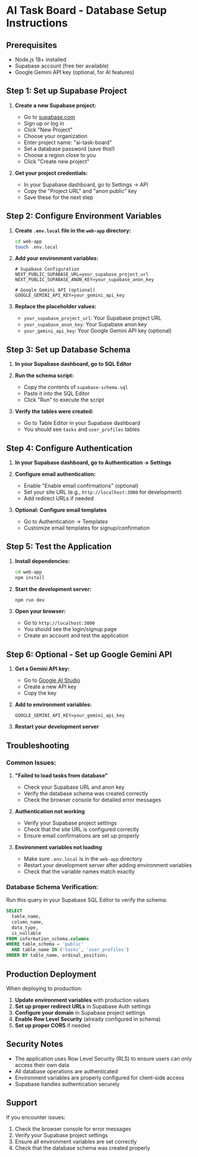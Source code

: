 # AI Task Board - Database Setup Instructions

## Prerequisites
- Node.js 18+ installed
- Supabase account (free tier available)
- Google Gemini API key (optional, for AI features)

## Step 1: Set up Supabase Project

1. **Create a new Supabase project:**
   - Go to [supabase.com](https://supabase.com)
   - Sign up or log in
   - Click "New Project"
   - Choose your organization
   - Enter project name: "ai-task-board"
   - Set a database password (save this!)
   - Choose a region close to you
   - Click "Create new project"

2. **Get your project credentials:**
   - In your Supabase dashboard, go to Settings → API
   - Copy the "Project URL" and "anon public" key
   - Save these for the next step

## Step 2: Configure Environment Variables

1. **Create `.env.local` file in the `web-app` directory:**
   ```bash
   cd web-app
   touch .env.local
   ```

2. **Add your environment variables:**
   ```env
   # Supabase Configuration
   NEXT_PUBLIC_SUPABASE_URL=your_supabase_project_url
   NEXT_PUBLIC_SUPABASE_ANON_KEY=your_supabase_anon_key

   # Google Gemini API (optional)
   GOOGLE_GEMINI_API_KEY=your_gemini_api_key
   ```

3. **Replace the placeholder values:**
   - `your_supabase_project_url`: Your Supabase project URL
   - `your_supabase_anon_key`: Your Supabase anon key
   - `your_gemini_api_key`: Your Google Gemini API key (optional)

## Step 3: Set up Database Schema

1. **In your Supabase dashboard, go to SQL Editor**

2. **Run the schema script:**
   - Copy the contents of `supabase-schema.sql`
   - Paste it into the SQL Editor
   - Click "Run" to execute the script

3. **Verify the tables were created:**
   - Go to Table Editor in your Supabase dashboard
   - You should see `tasks` and `user_profiles` tables

## Step 4: Configure Authentication

1. **In your Supabase dashboard, go to Authentication → Settings**

2. **Configure email authentication:**
   - Enable "Enable email confirmations" (optional)
   - Set your site URL (e.g., `http://localhost:3000` for development)
   - Add redirect URLs if needed

3. **Optional: Configure email templates**
   - Go to Authentication → Templates
   - Customize email templates for signup/confirmation

## Step 5: Test the Application

1. **Install dependencies:**
   ```bash
   cd web-app
   npm install
   ```

2. **Start the development server:**
   ```bash
   npm run dev
   ```

3. **Open your browser:**
   - Go to `http://localhost:3000`
   - You should see the login/signup page
   - Create an account and test the application

## Step 6: Optional - Set up Google Gemini API

1. **Get a Gemini API key:**
   - Go to [Google AI Studio](https://makersuite.google.com/app/apikey)
   - Create a new API key
   - Copy the key

2. **Add to environment variables:**
   ```env
   GOOGLE_GEMINI_API_KEY=your_gemini_api_key
   ```

3. **Restart your development server**

## Troubleshooting

### Common Issues:

1. **"Failed to load tasks from database"**
   - Check your Supabase URL and anon key
   - Verify the database schema was created correctly
   - Check the browser console for detailed error messages

2. **Authentication not working**
   - Verify your Supabase project settings
   - Check that the site URL is configured correctly
   - Ensure email confirmations are set up properly

3. **Environment variables not loading**
   - Make sure `.env.local` is in the `web-app` directory
   - Restart your development server after adding environment variables
   - Check that the variable names match exactly

### Database Schema Verification:

Run this query in your Supabase SQL Editor to verify the schema:

```sql
SELECT 
  table_name,
  column_name,
  data_type,
  is_nullable
FROM information_schema.columns 
WHERE table_schema = 'public' 
  AND table_name IN ('tasks', 'user_profiles')
ORDER BY table_name, ordinal_position;
```

## Production Deployment

When deploying to production:

1. **Update environment variables** with production values
2. **Set up proper redirect URLs** in Supabase Auth settings
3. **Configure your domain** in Supabase project settings
4. **Enable Row Level Security** (already configured in schema)
5. **Set up proper CORS** if needed

## Security Notes

- The application uses Row Level Security (RLS) to ensure users can only access their own data
- All database operations are authenticated
- Environment variables are properly configured for client-side access
- Supabase handles authentication securely

## Support

If you encounter issues:
1. Check the browser console for error messages
2. Verify your Supabase project settings
3. Ensure all environment variables are set correctly
4. Check that the database schema was created properly 